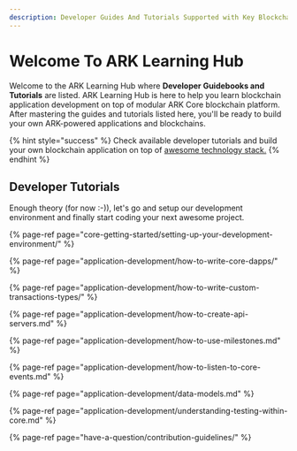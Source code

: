 ```yaml
---
description: Developer Guides And Tutorials Supported with Key Blockchain Mechanics
---
```


# Welcome To ARK Learning Hub

Welcome to the ARK Learning Hub where **Developer Guidebooks and Tutorials** are listed. ARK Learning Hub is here to help you learn blockchain application development on top of modular ARK Core blockchain platform. After mastering the guides and tutorials listed here, you'll be ready to build your own ARK-powered applications and blockchains. 

{% hint style="success" %}
Check available developer tutorials and build your own blockchain application on top of [awesome technology stack.](getting-started/technology-stack.md)
{% endhint %}

## Developer Tutorials

Enough theory \(for now :-\)\), let's go and setup our development environment and finally start coding your next awesome project.

{% page-ref page="core-getting-started/setting-up-your-development-environment/" %}

{% page-ref page="application-development/how-to-write-core-dapps/" %}

{% page-ref page="application-development/how-to-write-custom-transactions-types/" %}

{% page-ref page="application-development/how-to-create-api-servers.md" %}

{% page-ref page="application-development/how-to-use-milestones.md" %}

{% page-ref page="application-development/how-to-listen-to-core-events.md" %}

{% page-ref page="application-development/data-models.md" %}

{% page-ref page="application-development/understanding-testing-within-core.md" %}

{% page-ref page="have-a-question/contribution-guidelines/" %}

